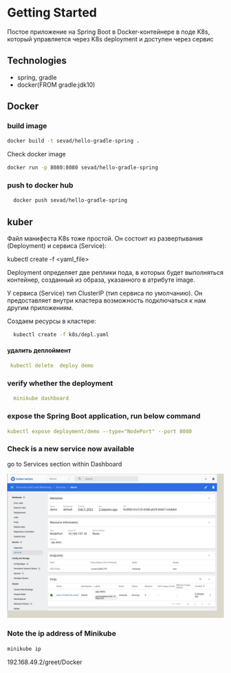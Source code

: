 # Getting Started
Постое приложение на Spring Boot в Docker-контейнере в поде K8s, который управляется через K8s deployment
 и доступен через сервис

## Technologies 

* spring, gradle 
* docker(FROM gradle:jdk10) 

## Docker 

### build image 
```bash
docker build -t sevad/hello-gradle-spring .
```

Check docker image 
```bash
docker run -p 8080:8080 sevad/hello-gradle-spring
```

### push to docker hub 
```bash
  docker push sevad/hello-gradle-spring
```


## kuber 
Файл манифеста K8s тоже простой. Он состоит из развертывания (Deployment) и сервиса (Service):

kubectl create -f <yaml_file>


Deployment определяет две реплики пода, в которых будет выполняться контейнер, созданный из образа, указанного в атрибуте image.

У сервиса (Service) тип ClusterIP (тип сервиса по умолчанию). Он предоставляет внутри кластера возможность подключаться
 к нам другим приложениям.
 
 Создаем ресурсы в кластере:
 ```bash
   kubectl create -f k8s/depl.yaml
 ```

#### удалить деплоймент
```yaml
 kubectl delete  deploy demo
```

### verify whether the deployment 
```yaml
  minikube dashboard
```


### expose the Spring Boot application, run below command
 ```yaml
 kubectl expose deployment/demo --type="NodePort" --port 8080
```

### Check is  a new service now available
go to Services section within Dashboard

![Image ](minikube_dashboard_1.jpg)
  
 ### Note the ip address of Minikube
 ```bash
 minikube ip
```

192.168.49.2/greet/Docker
 
